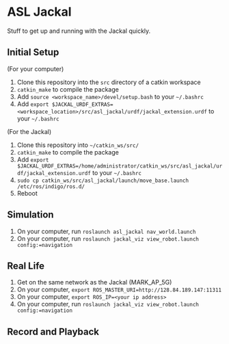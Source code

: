 # ASL Jackal
Stuff to get up and running with the Jackal quickly.

## Initial Setup

(For your computer)

1. Clone this repository into the `src` directory of a catkin workspace
2. `catkin_make` to compile the package
3. Add `source <workspace_name>/devel/setup.bash` to your `~/.bashrc`
4. Add `export $JACKAL_URDF_EXTRAS=<workspace_location>/src/asl_jackal/urdf/jackal_extension.urdf` to your `~/.bashrc`

(For the Jackal)

1. Clone this repository into `~/catkin_ws/src/`
2. `catkin_make` to compile the package
3. Add `export $JACKAL_URDF_EXTRAS=/home/administrator/catkin_ws/src/asl_jackal/urdf/jackal_extension.urdf` to your `~/.bashrc`
4. `sudo cp catkin_ws/src/asl_jackal/launch/move_base.launch /etc/ros/indigo/ros.d/`
5. Reboot

## Simulation

1. On your computer, run `roslaunch asl_jackal nav_world.launch`
2. On your computer, run `roslaunch jackal_viz view_robot.launch config:=navigation`

## Real Life

1. Get on the same network as the Jackal (MARK_AP_5G)
2. On your computer, `export ROS_MASTER_URI=http://128.84.189.147:11311`
3. On your computer, `export ROS_IP=<your ip address>`
4. On your computer, run `roslaunch jackal_viz view_robot.launch config:=navigation`

## Record and Playback